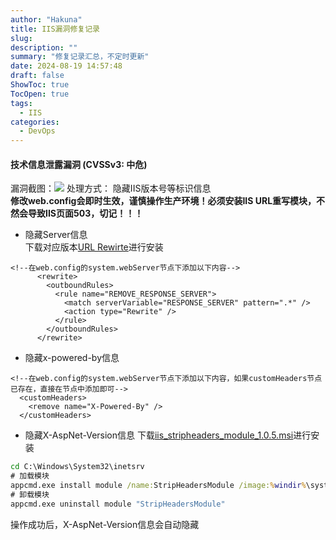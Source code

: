 ```yaml
---
author: "Hakuna"
title: IIS漏洞修复记录
slug: 
description: ""
summary: "修复记录汇总，不定时更新"
date: 2024-08-19 14:57:48
draft: false
ShowToc: true
TocOpen: true
tags:
  - IIS
categories:
  - DevOps
---
```

#### 技术信息泄露漏洞 (CVSSv3: 中危)
漏洞截图：![](/images/posts/2024/20240819_iis_security/20240819151447.png)
处理方式： 隐藏IIS版本号等标识信息  
**修改web.config会即时生效，谨慎操作生产环境！必须安装IIS URL重写模块，不然会导致IIS页面503，切记！！！**

- 隐藏Server信息  
下载对应版本[URL Rewirte](http://www.iis.net/downloads/microsoft/url-rewrite)进行安装
```config
<!--在web.config的system.webServer节点下添加以下内容-->
      <rewrite> 
        <outboundRules> 
          <rule name="REMOVE_RESPONSE_SERVER"> 
            <match serverVariable="RESPONSE_SERVER" pattern=".*" /> 
            <action type="Rewrite" /> 
          </rule> 
        </outboundRules> 
      </rewrite> 
```
- 隐藏x-powered-by信息
```config
<!--在web.config的system.webServer节点下添加以下内容，如果customHeaders节点已存在，直接在节点中添加即可-->
  <customHeaders>
    <remove name="X-Powered-By" />
  </customHeaders>
```

- 隐藏X-AspNet-Version信息 
下载[iis_stripheaders_module_1.0.5.msi](https://github.com/dionach/StripHeaders/releases/tag/v1.0.5)进行安装
```cmd
cd C:\Windows\System32\inetsrv
# 加载模块
appcmd.exe install module /name:StripHeadersModule /image:%windir%\system32\inetsrv\stripheaders.dll /add:true /lock:true
# 卸载模块
appcmd.exe uninstall module "StripHeadersModule"
```
操作成功后，X-AspNet-Version信息会自动隐藏